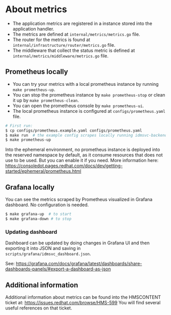 # About metrics

- The application metrics are registered in a instance
  stored into the application handler.
- The metrics are defined at `internal/metrics/metrics.go` file.
- The router for the metrics is found at
  `internal/infrastructure/router/metrics.go` file.
- The middleware that collect the status metric is defined
  at `internal/metrics/middleware/metrics.go` file.

## Prometheus locally

- You can try your metrics with a local prometheus
instance by running `make prometheus-up`.
- You can stop the prometheus instance by `make prometheus-stop` or clean it up by
  `make prometheus-clean`.
- You can open the prometheus console by `make prometheus-ui`.
- The local prometheus instance is configured at `configs/prometheus.yaml` file.

```sh
# First run:
$ cp configs/prometheus.example.yaml configs/prometheus.yaml
$ make run  # the example config scrapes locally running idmsvc-backend
$ make prometheus-up
```

Into the ephemeral environment, no prometheus instance is deployed into the
reserved namespace by default, as it consume resources that does not use to be
used. But you can enable it if you need. More information here:
https://consoledot.pages.redhat.com/docs/dev/getting-started/ephemeral/prometheus.html

## Grafana locally

You can see the metrics scraped by Prometheus visualized in Grafana dashboard.
No configuration is needed.

```sh
$ make grafana-up  # to start
$ make grafana-down # to stop
```

### Updating dashboard

Dashboard can be updated by doing changes in Grafana UI and then exporting
it into JSON and saving in `scripts/grafana/idmsvc_dashboard.json`.

See: https://grafana.com/docs/grafana/latest/dashboards/share-dashboards-panels/#export-a-dashboard-as-json

## Additional information

Additional information about metrics can be found
into the HMSCONTENT ticket at:
https://issues.redhat.com/browse/HMS-599
You will find several useful references on that
ticket.
